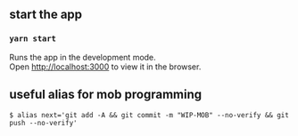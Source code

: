 ## start the app

### `yarn start`

Runs the app in the development mode.\
Open [http://localhost:3000](http://localhost:3000) to view it in the browser.

## useful alias for mob programming

```
$ alias next='git add -A && git commit -m "WIP-MOB" --no-verify && git push --no-verify'
```
